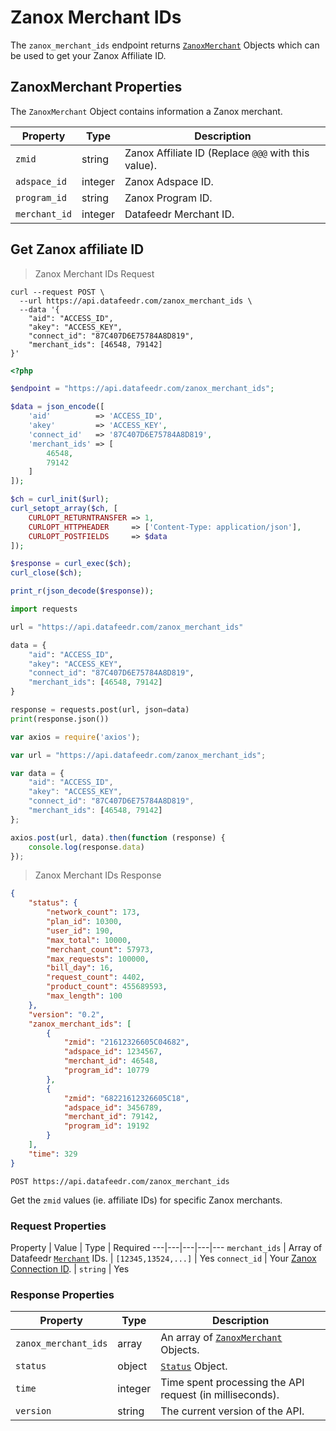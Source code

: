 # Zanox Merchant IDs

The `zanox_merchant_ids` endpoint returns [`ZanoxMerchant`](#zanoxmerchant-properties) Objects which can be used to get your Zanox Affiliate ID.



## ZanoxMerchant Properties

The `ZanoxMerchant` Object contains information a Zanox merchant.


Property | Type | Description
---|---|---
`zmid` | string | Zanox Affiliate ID (Replace `@@@` with this value).
`adspace_id` | integer | Zanox Adspace ID.
`program_id` | string | Zanox Program ID.
`merchant_id`  | integer | Datafeedr Merchant ID.



## Get Zanox affiliate ID

> Zanox Merchant IDs Request

```shell
curl --request POST \
  --url https://api.datafeedr.com/zanox_merchant_ids \
  --data '{
    "aid": "ACCESS_ID",
    "akey": "ACCESS_KEY",
    "connect_id": "87C407D6E75784A8D819",
    "merchant_ids": [46548, 79142]
}'
```

```php
<?php

$endpoint = "https://api.datafeedr.com/zanox_merchant_ids";

$data = json_encode([
    'aid'          => 'ACCESS_ID',
    'akey'         => 'ACCESS_KEY',
    'connect_id'   => '87C407D6E75784A8D819',
    'merchant_ids' => [
        46548,
        79142
    ]
]);

$ch = curl_init($url);
curl_setopt_array($ch, [
    CURLOPT_RETURNTRANSFER => 1,
    CURLOPT_HTTPHEADER     => ['Content-Type: application/json'],
    CURLOPT_POSTFIELDS     => $data
]);

$response = curl_exec($ch);
curl_close($ch);

print_r(json_decode($response));
```

```python
import requests

url = "https://api.datafeedr.com/zanox_merchant_ids"

data = {
    "aid": "ACCESS_ID",
    "akey": "ACCESS_KEY",
    "connect_id": "87C407D6E75784A8D819",
    "merchant_ids": [46548, 79142]
}

response = requests.post(url, json=data)
print(response.json())
```

```javascript
var axios = require('axios');

var url = "https://api.datafeedr.com/zanox_merchant_ids";

var data = {
    "aid": "ACCESS_ID",
    "akey": "ACCESS_KEY",
    "connect_id": "87C407D6E75784A8D819",
    "merchant_ids": [46548, 79142]
};

axios.post(url, data).then(function (response) {
    console.log(response.data)
});
```


> Zanox Merchant IDs Response

```json
{
    "status": {
        "network_count": 173,
        "plan_id": 10300,
        "user_id": 190,
        "max_total": 10000,
        "merchant_count": 57973,
        "max_requests": 100000,
        "bill_day": 16,
        "request_count": 4402,
        "product_count": 455689593,
        "max_length": 100
    },
    "version": "0.2",
    "zanox_merchant_ids": [
        {
            "zmid": "21612326605C04682",
            "adspace_id": 1234567,
            "merchant_id": 46548,
            "program_id": 10779
        },
        {
            "zmid": "68221612326605C18",
            "adspace_id": 3456789,
            "merchant_id": 79142,
            "program_id": 19192
        }
    ],
    "time": 329
}
```

`POST https://api.datafeedr.com/zanox_merchant_ids`

Get the `zmid` values (ie. affiliate IDs) for specific Zanox merchants.




### Request Properties

Property | Value | Type | Required
---|---|---|---|---
`merchant_ids` | Array of Datafeedr [`Merchant`](#merchant-properties) IDs. | `[12345,13524,...]` | Yes
`connect_id` | Your [Zanox Connection ID](https://datafeedrapi.helpscoutdocs.com/article/149-how-to-find-your-zanox-api-keys). | `string` | Yes




### Response Properties

Property | Type | Description
---|---|---
`zanox_merchant_ids` | array | An array of [`ZanoxMerchant`](#zanoxmerchant-properties) Objects.
`status` | object | [`Status`](#status-properties) Object.
`time` | integer | Time spent processing the API request (in milliseconds).
`version` | string | The current version of the API.

